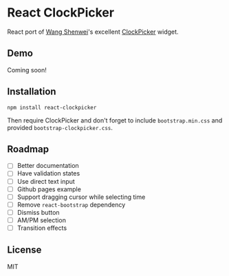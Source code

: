 # React ClockPicker

React port of [Wang Shenwei](https://github.com/weareoutman)'s excellent [ClockPicker](https://github.com/weareoutman/clockpicker) widget.

## Demo

Coming soon!

## Installation

```
npm install react-clockpicker
```

Then require ClockPicker and don't forget to include `bootstrap.min.css` and provided `bootstrap-clockpicker.css`.

## Roadmap

- [ ] Better documentation
- [ ] Have validation states
- [ ] Use direct text input
- [ ] Github pages example
- [ ] Support dragging cursor while selecting time
- [ ] Remove `react-bootstrap` dependency
- [ ] Dismiss button
- [ ] AM/PM selection
- [ ] Transition effects

## License

MIT
